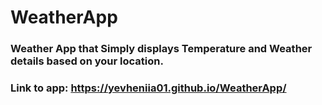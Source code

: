 # WeatherApp

### Weather App that Simply displays Temperature and Weather details based on your location.
### Link to app: https://yevheniia01.github.io/WeatherApp/
